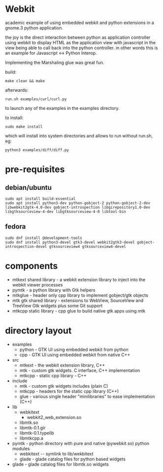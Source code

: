 Webkit
======


academic example of using embedded webkit and python extensions in a gnome.3 python application.

the joy is the direct interaction between python as application controller using
webkit to display HTML as the application view with javascript in the view being able to call
back into the python controller. in other words this is an example for Javascript <-> Python Interop.

Implementing the Marshaling glue was great fun.

build:

```make clean && make```

afterwards:

```run.sh examples/curl/curl.py```
  
to launch any of the examples in the examples directory.

to install:

```sudo make install```

which will install into system directories and allows to run without run.sh, eg:

```python3 examples/diff/diff.py ```


# pre-requisites

## debian/ubuntu
```
sudo apt install build-essential 
sudo apt install python3-dev python-gobject-2 python-gobject-2-dev libwebkit2gtk-4.0-dev gobject-introspection libgirepository1.0-dev libgtksourceview-4-dev libgtksourceview-4-0 libtool-bin
``` 
## fedora
```
sudo dnf install @development-tools
sudo dnf install python3-devel gtk3-devel webkit2gtk3-devel gobject-introspection-devel gtksourceview4 gtksourceview4-devel
```

# components

- mtkext shared library - a webkit extension library to inject into the webkit viewer processes
- pymtk - a python library with Gtk helpers
- mtkglue - header only cpp library to implement gobject/gtk objects
- mtk gtk shared library - extensions to WebView, SourceView and TreeView Gtk widgets plus some Git support
- mtkcpp static library - cpp glue to build native gtk apps using mtk

# directory layout

- examples
    - python - GTK UI using embedded webkit from python
    - cpp - GTK UI using embedded webkit from native C++
- src
    - mtkext - the webkit extension library, C++
    - mtk - custom gtk widgets. C interface, C++ implementation
    - mtkcpp - static cpp library - C++
- include
    - mtk - custom gtk widgets includes (plain C)
    - mtkcpp - headers for the static cpp library (C++)
    - glue - various single header "minilibraries" to ease implementation (C++)
- lib
    - webkitext
        - webkit2_web_extension.so
    - libmtk.so
    - libmtk-0.1.gir
    - libmtk-0.1.typelib
    - libmtkcpp.a
- pymtk - python directory with pure and native (pywebkit.so) python modules
    - webkitext -- symlink to lib/wekbitext
    - glade - glade catalog files for python based widgets
- glade - glade catalog files for libmtk.so widgets


